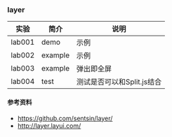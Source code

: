 ### layer

|实验|简介|说明|
|---|---|---|
|lab001|demo|示例|
|lab002|example|示例|
|lab003|example|弹出即全屏|
|lab004|test|测试是否可以和Split.js结合|

#### 参考资料
 - https://github.com/sentsin/layer/
 - http://layer.layui.com/